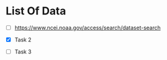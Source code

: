
# List Of Data
- [ ]  https://www.ncei.noaa.gov/access/search/dataset-search

- [x] Task 2
- [ ] Task 3


